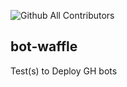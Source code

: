<!-- ALL-CONTRIBUTORS-BADGE:START - Do not remove or modify this section -->
![Github All Contributors](https://img.shields.io/github/all-contributors/kanishk16/bot-waffle?color=blue)
<!-- ALL-CONTRIBUTORS-BADGE:END --> 


## bot-waffle
Test(s) to Deploy GH bots  

